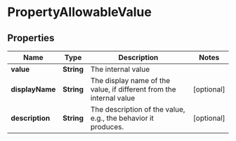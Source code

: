 # PropertyAllowableValue

## Properties
Name | Type | Description | Notes
------------ | ------------- | ------------- | -------------
**value** | **String** | The internal value | 
**displayName** | **String** | The display name of the value, if different from the internal value |  [optional]
**description** | **String** | The description of the value, e.g., the behavior it produces. |  [optional]
